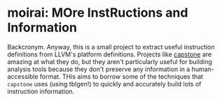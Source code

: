 # moirai: MOre InstRuctions and Information

Backcronym. Anyway, this is a small project to extract useful instruction definitions
from LLVM's platform definitions. Projects like [capstone](https://github.com/capstone-project)
are amazing at what they do, but they aren't particularly useful for building analysis
tools because they don't preserve any information in a human-accessible format. THis aims
to borrow some of the techniques that `capstone` uses (using tblgen!) to quickly and
accurately build lots of instruction information.

